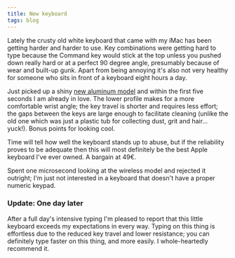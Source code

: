 ```yaml
---
title: New keyboard
tags: blog
---
```


Lately the crusty old white keyboard that came with my iMac has been getting harder and harder to use. Key combinations were getting hard to type because the Command key would stick at the top unless you pushed down really hard or at a perfect 90 degree angle, presumably because of wear and built-up gunk. Apart from being annoying it's also not very healthy for someone who sits in front of a keyboard eight hours a day.

Just picked up a shiny [new aluminum model](http://www.apple.com/keyboard/) and within the first five seconds I am already in love. The lower profile makes for a more comfortable wrist angle; the key travel is shorter and requires less effort; the gaps between the keys are large enough to facilitate cleaning (unlike the old one which was just a plastic tub for collecting dust, grit and hair... yuck!). Bonus points for looking cool.

Time will tell how well the keyboard stands up to abuse, but if the reliability proves to be adequate then this will most definitely be the best Apple keyboard I've ever owned. A bargain at 49€.

Spent one microsecond looking at the wireless model and rejected it outright; I'm just not interested in a keyboard that doesn't have a proper numeric keypad.

### Update: One day later

After a full day's intensive typing I'm pleased to report that this little keyboard exceeds my expectations in every way. Typing on this thing is effortless due to the reduced key travel and lower resistance; you can definitely type faster on this thing, and more easily. I whole-heartedly recommend it.
